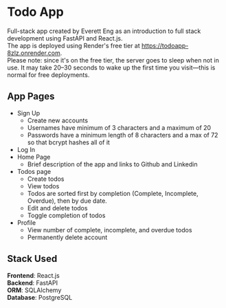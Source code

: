 # Todo App

Full-stack app created by Everett Eng as an introduction to full stack development using FastAPI and React.js.  
The app is deployed using Render's free tier at https://todoapp-8zlz.onrender.com.  
Please note: since it's on the free tier, the server goes to sleep when not in use. It may take 20–30 seconds to wake up the first time you visit—this is normal for free deployments.
  
## App Pages
- Sign Up
  - Create new accounts
  - Usernames have minimum of 3 characters and a maximum of 20
  - Passwords have a minimum length of 8 characters and a max of 72 so that bcrypt hashes all of it
- Log In
- Home Page 
  - Brief description of the app and links to Github and Linkedin
- Todos page 
  - Create todos 
  - View todos
  - Todos are sorted first by completion (Complete, Incomplete, Overdue), then by due date.
  - Edit and delete todos
  - Toggle completion of todos
- Profile
  - View number of complete, incomplete, and overdue todos
  - Permanently delete account

## Stack Used
**Frontend**: React.js  
**Backend**: FastAPI  
**ORM**: SQLAlchemy  
**Database**: PostgreSQL
